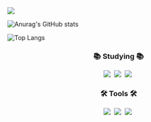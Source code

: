 <img src="https://capsule-render.vercel.app/api?type=wave&color=auto&height=300&section=header&text=jinjiins%20lab&fontSize=90" />

![Anurag's GitHub stats](https://github-readme-stats.vercel.app/api?username=jinjiins&show_icons=true&theme=radical)

![Top Langs](https://github-readme-stats.vercel.app/api/top-langs/?username=jinjiins&layout=compact)

<h3 align="center">📚 Studying 📚</h3>
<div align="center">
  <img src="https://img.shields.io/badge/Numerical-007ACC.svg?style=for-the-badge&logo=typescript&logoColor=white" />&nbsp
  <img src="https://img.shields.io/badge/CFD-FF4154?style=for-the-badge&logo=react%20query&logoColor=white" />&nbsp
  <img src="https://img.shields.io/badge/DSMC-3578E5?style=for-the-badge&logo=recoil&logoColor=white" />&nbsp
</div>

<h3 align="center">🛠 Tools 🛠</h3>
<div align="center">
  <img src="https://img.shields.io/badge/git-F05033.svg?style=for-the-badge&logo=git&logoColor=white" />&nbsp
  <img src="https://img.shields.io/badge/github-181717.svg?style=for-the-badge&logo=github&logoColor=white" />&nbsp
  <img src="https://img.shields.io/badge/Notion-F3F3F3.svg?style=for-the-badge&logo=notion&logoColor=black" />&nbsp
</div>
